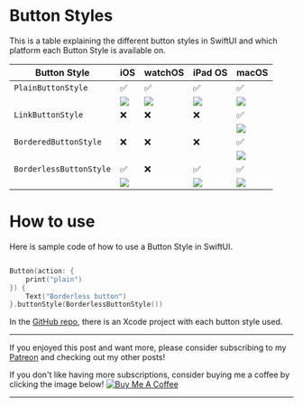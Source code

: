 # Button Styles

This is a table explaining the different button styles in SwiftUI and which platform each Button Style is available on.

| Button Style | iOS | watchOS | iPad OS | macOS |
| ------------ | --- | ------- | ------ | ------- |
| `PlainButtonStyle` | ✅ | ✅ | ✅ | ✅ |
| | ![](https://github.com/maeganjwilson/swiftui-buttons/blob/master/images/macos-ios-plain.png?raw=true) | ![](https://github.com/maeganjwilson/swiftui-buttons/blob/master/images/watchos_plain.png?raw=true) |  ![](https://github.com/maeganjwilson/swiftui-buttons/blob/master/images/macos-ios-plain.png?raw=true) |  ![](https://github.com/maeganjwilson/swiftui-buttons/blob/master/images/macos-ios-plain.png?raw=true)  |
| `LinkButtonStyle`| ❌ | ❌ | ❌ | ✅ |
| | | | | ![](https://github.com/maeganjwilson/swiftui-buttons/blob/master/images/macos_link.png?raw=true) |
| `BorderedButtonStyle`| ❌ | ❌ | ❌ | ✅ |
| | | | | ![](https://github.com/maeganjwilson/swiftui-buttons/blob/master/images/macos_bordered.png?raw=true) |
| `BorderlessButtonStyle` | ✅ | ❌ | ✅ | ✅ |
| | ![](https://github.com/maeganjwilson/swiftui-buttons/blob/master/images/iOS-borderless.png?raw=true) | | ![](https://github.com/maeganjwilson/swiftui-buttons/blob/master/images/iOS-borderless.png?raw=true) | ![](https://github.com/maeganjwilson/swiftui-buttons/blob/master/images/macos_borderless.png?raw=true) |

# How to use

Here is sample code of how to use a Button Style in SwiftUI.

```swift

Button(action: {
    print("plain")
}) {
    Text("Borderless button")
}.buttonStyle(BorderlessButtonStyle())

```

In the [GitHub repo](https://github.com/maeganjwilson/swiftui-buttons), there is an Xcode project with each button style used.

---

If you enjoyed this post and want more, please consider subscribing to my [Patreon](https://www.patreon.com/maeganwilson_) and checking out my other posts!

If you don't like having more subscriptions, consider buying me a coffee by clicking the image below! <a href="https://www.buymeacoffee.com/mwilsonapps" target="_blank"><img src="https://bmc-cdn.nyc3.digitaloceanspaces.com/BMC-button-images/custom_images/orange_img.png" alt="Buy Me A Coffee" style="height: auto !important;width: auto !important;" ></a>

---